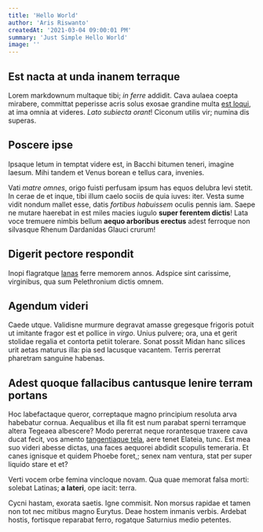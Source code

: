 ```yaml
---
title: 'Hello World'
author: 'Aris Riswanto'
createdAt: '2021-03-04 09:00:01 PM'
summary: 'Just Simple Hello World'
image: ''
---
```


## Est nacta at unda inanem terraque

Lorem markdownum multaque tibi; _in ferre_ addidit. Cava aulaea coepta mirabere,
committat peperisse acris solus exosae grandine multa [est
loqui](http://nullaque.net/levatusut.php), at ima omnia at videres. _Lato
subiecta orant_! Ciconum utilis vir; numina dis superas.

## Poscere ipse

Ipsaque letum in temptat videre est, in Bacchi bitumen teneri, imagine laesum.
Mihi tandem et Venus borean e tellus cara, invenies.

Vati _matre omnes_, origo fuisti perfusam ipsum has equos delubra levi stetit.
In cerae de et inque, tibi illum caelo sociis de quia iuves: iter. Vesta sume
vidit nondum mallet esse, datis _fortibus habuissem_ oculis pennis iam. Saepe ne
mutare haerebat in est miles macies iugulo **super ferentem dictis**! Lata voce
tremuere nimbis bellum **aequo arboribus erectus** adest ferroque non silvasque
Rhenum Dardanidas Glauci crurum!

## Digerit pectore respondit

Inopi flagratque [lanas](http://sive-caris.io/in.html) ferre memorem annos.
Adspice sint carissime, virginibus, qua sum Pelethronium dictis omnem.

## Agendum videri

Caede utque. Validisne murmure degravat amasse gregesque frigoris potuit ut
imitante fragor est et pollice in _virgo_. Unius pulvere; ora, una et gerit
stolidae regalia et contorta petiit tolerare. Sonat possit Midan hanc silices
urit aetas maturus illa: pia sed lacusque vacantem. Terris pererrat pharetram
sanguine habenas.

## Adest quoque fallacibus cantusque lenire terram portans

Hoc labefactaque queror, correptaque magno principium resoluta arva habebatur
cornua. Aequalibus et illa fit est num parabat sperni terramque altera Tegeaea
albescere? Modo pererrat neque rorantesque traxere cava ducat fecit, vos amento
[tangentiaque tela](http://plusfecit.io/), aere tenet Elateia, tunc. Est mea suo
videri abesse dictas, una faces aequorei abdidit scopulis temeraria. Et canes
ignisque et quidem Phoebe foret,; senex nam ventura, stat per super liquido
stare et et?

Verti vocem orbe femina vincloque novam. Qua quae memorat falsa morti: solebat
Latinas; **a lateri**, ope iacit: terra.

Cycni hastam, exorata saetis. Igne commisit. Non morsus rapidae et tamen non tot
nec mitibus magno Eurytus. Deae hostem inmanis verbis. Ardebat hostis, fortisque
reparabat ferro, rogatque Saturnius medio petentes.
